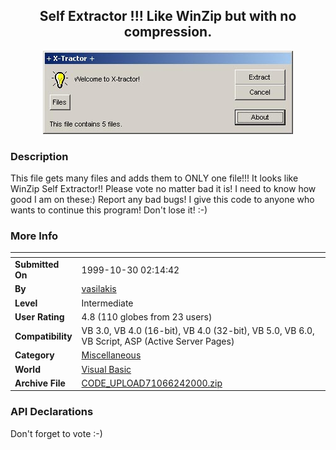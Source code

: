 ﻿<div align="center">

## Self Extractor \!\!\! Like WinZip but with no compression\.

<img src="PIC2000624169175254.jpg">
</div>

### Description

This file gets many files and adds them to ONLY one file!!! It looks like WinZip Self Extractor!! Please vote no matter bad it is! I need to know how good I am on these:) Report any bad bugs! I give this code to anyone who wants to continue this program! Don't lose it! :-)
 
### More Info
 


<span>             |<span>
---                |---
**Submitted On**   |1999-10-30 02:14:42
**By**             |[vasilakis](https://github.com/Planet-Source-Code/PSCIndex/blob/master/ByAuthor/vasilakis.md)
**Level**          |Intermediate
**User Rating**    |4.8 (110 globes from 23 users)
**Compatibility**  |VB 3\.0, VB 4\.0 \(16\-bit\), VB 4\.0 \(32\-bit\), VB 5\.0, VB 6\.0, VB Script, ASP \(Active Server Pages\) 
**Category**       |[Miscellaneous](https://github.com/Planet-Source-Code/PSCIndex/blob/master/ByCategory/miscellaneous__1-1.md)
**World**          |[Visual Basic](https://github.com/Planet-Source-Code/PSCIndex/blob/master/ByWorld/visual-basic.md)
**Archive File**   |[CODE\_UPLOAD71066242000\.zip](https://github.com/Planet-Source-Code/vasilakis-self-extractor-like-winzip-but-with-no-compression__1-9228/archive/master.zip)

### API Declarations

Don't forget to vote :-)





